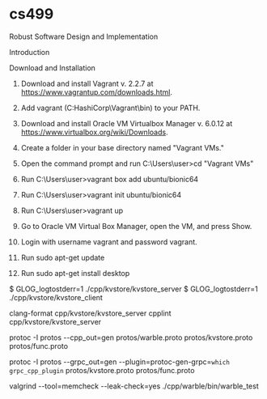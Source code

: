 # cs499
Robust Software Design and Implementation

Introduction

Download and Installation

1. Download and install Vagrant v. 2.2.7 at https://www.vagrantup.com/downloads.html.

2. Add vagrant (C:HashiCorp\Vagrant\bin) to your PATH.

3. Download and install Oracle VM Virtualbox Manager v. 6.0.12 at https://www.virtualbox.org/wiki/Downloads.

4. Create a folder in your base directory named "Vagrant VMs."

5. Open the command prompt and run C:\Users\user>cd "Vagrant VMs"

6. Run C:\Users\user>vagrant box add ubuntu/bionic64

7. Run C:\Users\user>vagrant init ubuntu/bionic64

8. Run C:\Users\user>vagrant up

9. Go to Oracle VM Virtual Box Manager, open the VM, and press Show.

10. Login with username vagrant and password vagrant.

11. Run sudo apt-get update

12. Run sudo apt-get install desktop





$ GLOG_logtostderr=1 ./cpp/kvstore/kvstore_server
$ GLOG_logtostderr=1 ./cpp/kvstore/kvstore_client

clang-format cpp/kvstore/kvstore_server
cpplint cpp/kvstore/kvstore_server

protoc -I protos --cpp_out=gen protos/warble.proto protos/kvstore.proto protos/func.proto

protoc -I protos --grpc_out=gen --plugin=protoc-gen-grpc=`which grpc_cpp_plugin` protos/kvstore.proto protos/func.proto

valgrind --tool=memcheck --leak-check=yes ./cpp/warble/bin/warble_test